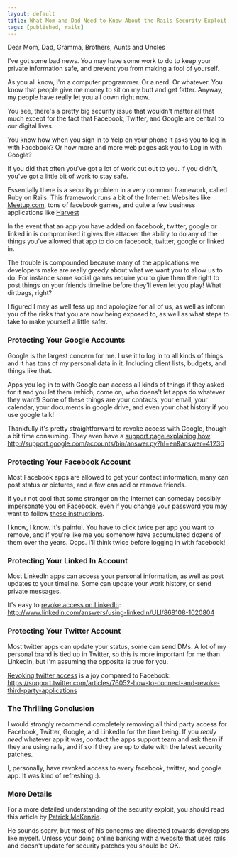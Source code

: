 ```yaml
---
layout: default
title: What Mom and Dad Need to Know About the Rails Security Exploit
tags: [published, rails]
---
```

Dear Mom, Dad, Gramma, Brothers, Aunts and Uncles

I've got some bad news. You may have some work to do to keep your private
information safe, and prevent you from making a fool of yourself.

As you all know, I'm a computer programmer. Or a nerd. Or whatever. You know
that people give me money to sit on my butt and get fatter. Anyway, my people
have really let you all down right now.

You see, there's a pretty big security issue that wouldn't matter all that much
except for the fact that Facebook, Twitter, and Google are central to our
digital lives.

You know how when you sign in to Yelp on your phone it asks you to log in with
Facebook? Or how more and more web pages ask you to Log in with Google?

If you did that often you've got a lot of work cut out to you. If you didn't,
you've got a little bit of work to stay safe.

Essentially there is a security problem in a very common framework, called Ruby
on Rails. This framework runs a bit of the Internet: Websites like
[Meetup.com](http://meetup.com), tons of facebook games, and quite a few
business applications like [Harvest](http://www.getharvest.com/)

In the event that an app you have added on facebook, twitter, google or linked
in is compromised it gives the attacker the ability to do any of the
things you've allowed that app to do on facebook, twitter, google or linked in.

The trouble is compounded because many of the applications we developers make
are really greedy about what we want you to allow us to do. For instance some
social games require you to give them the right to post things on your friends
timeline before they'll even let you play! What dirtbags, right?

I figured I may as well fess up and apologize for all of us, as well as inform
you of the risks that you are now being exposed to, as well as what steps to
take to make yourself a little safer.

### Protecting Your Google Accounts

Google is the largest concern for me. I use it to log in to all kinds of things
and it has tons of my personal data in it. Including client lists, budgets, and
things like that.

Apps you log in to with Google can access all kinds of things if they asked for
it and you let them (which, come on, who doens't let apps do whatever they
want!) Some of these things are your contacts, your email, your calendar, your
documents in google drive, and even your chat history if you use google talk!


Thankfully it's pretty straightforward to revoke access with Google, though a
bit time consuming. They even have a [support page explaining
how](http://support.google.com/accounts/bin/answer.py?hl=en&answer=41236):
http://support.google.com/accounts/bin/answer.py?hl=en&answer=41236


### Protecting Your Facebook Account

Most Facebook apps are allowed to get your contact information, many can post
status or pictures, and a few can add or remove friends.

If your not cool that some stranger on the Internet can someday possibly
impersonate you on Facebook, even if you change your password you may want to
follow
[these
instructions](http://howto.cnet.com/8301-11310_39-57347928-285/how-to-revoke-facebook-app-permissions/).

I know, I know. It's painful. You have to click twice per app you want to
remove, and if you're like me you somehow have accumulated dozens of them over
the years. Oops. I'll think twice before logging in with facebook!

### Protecting Your Linked In Account

Most LinkedIn apps can access your personal information, as well as
post updates to your timeline. Some can update your work history, or send
private messages.

It's easy to [revoke access on
LinkedIn](http://www.linkedin.com/answers/using-linkedIn/ULI/868108-1020804):
http://www.linkedin.com/answers/using-linkedIn/ULI/868108-1020804


### Protecting Your Twitter Account

Most twitter apps can update your status, some can send DMs. A lot of my
personal brand is tied up in Twitter, so this is more important for me than
LinkedIn, but I'm assuming the opposite is true for you.

[Revoking twitter
access](https://support.twitter.com/articles/76052-how-to-connect-and-revoke-third-party-applications)
is a joy compared to Facebook:
https://support.twitter.com/articles/76052-how-to-connect-and-revoke-third-party-applications


### The Thrilling Conclusion

I would strongly recommend completely removing all third party access for
Facebook, Twitter, Google, and LinkedIn for the time being. If you *really need*
whatever app it was, contact the apps support team and ask them if they are
using rails, and if so if they are up to date with the latest security patches.

I, personally, have revoked access to every facebook, twitter, and google app.
It was kind of refreshing :).


### More Details
For a more detailed understanding of the security exploit, you should read this
article by [Patrick
McKenzie](http://www.kalzumeus.com/2013/01/31/what-the-rails-security-issue-means-for-your-startup/).


He sounds scary, but most of his concerns are directed towards developers like
myself. Unless your doing online banking with a website that uses rails and
doesn't update for security patches you should be OK.
